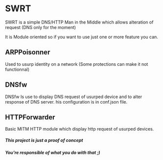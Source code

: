 # SWRT

SWRT is a simple DNS/HTTP Man in the Middle which allows alteration of request (DNS only for the moment)

It is Module oriented so if you want to use just one or more feature you can.

## ARPPoisonner

Used to usurp identity on a network (Some protections can make it not functionnal)

## DNSfw

DNSfw Is use to display DNS request of usurped device and to alter response of DNS server.
his configuration is in conf.json file.

## HTTPForwarder

Basic MITM HTTP module which display http request of usurped devices.


##### This project is just a proof of concept
##### You're responsible of what you do with that ;)
